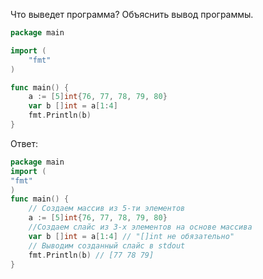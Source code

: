 Что выведет программа? Объяснить вывод программы.

```go
package main

import (
    "fmt"
)

func main() {
    a := [5]int{76, 77, 78, 79, 80}
    var b []int = a[1:4]
    fmt.Println(b)
}
```

Ответ:
```go
package main
import (
"fmt"
)
func main() {
	// Создаем массив из 5-ти элементов
	a := [5]int{76, 77, 78, 79, 80}
	//Создаем слайс из 3-х элементов на основе массива
	var b []int = a[1:4] // "[]int не обязательно"
	// Выводим созданный слайс в stdout
	fmt.Println(b) // [77 78 79]
}
```